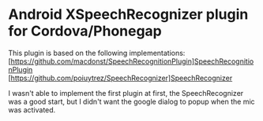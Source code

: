 Android XSpeechRecognizer plugin for Cordova/Phonegap
===================================

This plugin is based on the following implementations:
[https://github.com/macdonst/SpeechRecognitionPlugin]SpeechRecognitionPlugin
[https://github.com/poiuytrez/SpeechRecognizer]SpeechRecognizer

I wasn't able to implement the first plugin at first, the SpeechRecognizer was a good start, but I didn't want the google dialog to popup when the mic was activated.
